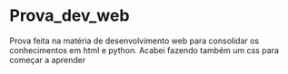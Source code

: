 # Prova_dev_web
Prova feita na matéria de desenvolvimento web para consolidar os conhecimentos em html e python. Acabei fazendo também um css para começar a aprender
